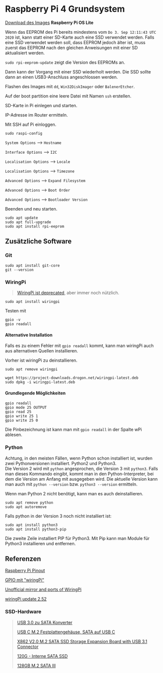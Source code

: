 # Raspberry Pi 4 Grundsystem

[Download des Images](https://www.raspberrypi.org/software/operating-systems/) **Raspberry Pi OS Lite**

Wenn das EEPROM des Pi bereits mindestens vom ``Do 3. Sep 12:11:43 UTC 2020`` ist, kann statt einer SD-Karte auch eine SSD verwendet werden. Falls eine SSD verwendet werden soll, dass EEPROM jedoch älter ist, muss zuerst das EEPROM nach den gleichen Anweisungen mit einer SD aktualisiert werden.

```sudo rpi-eeprom-update``` zeigt die Version des EEPROMs an.

Dann kann der Vorgang mit einer SSD wiederholt werden. Die SSD sollte dann an einen USB3-Anschluss angeschlossen werden.

Flashen des Images mit ``dd``, ``Win32DiskImager`` oder ``BalenerEtcher``.

Auf der boot partition eine leere Datei mit Namen ``ssh`` erstellen.

SD-Karte in Pi einlegen und starten.

IP-Adresse im Router ermitteln.

Mit SSH auf Pi einloggen.

```
sudo raspi-config
```
``System Options`` --> ``Hostname``

``Interface Options`` --> ``I2C``

``Localisation Options`` --> ``Locale``

``Localisation Options`` --> ``Timezone``

``Advanced Options`` --> ``Expand Filesystem``

``Advanced Options`` --> ``Boot Order``

``Advanced Options`` --> ``Bootloader Version``

Beenden und neu starten.

```
sudo apt update
sudo apt full-upgrade
sudo apt install rpi-eeprom
```

## Zusätzliche Software

### Git

```
sudo apt install git-core
git --version
```

### WiringPi

> [WiringPi ist deprecated](http://wiringpi.com/wiringpi-deprecated/), aber immer noch nützlich.

```
sudo apt install wiringpi
```
Testen mit 
```
gpio -v
gpio readall
```

#### Alternative Installation

Falls es zu einem Fehler mit ``gpio readall`` kommt, kann man wiringPi auch aus alternativen Quellen installieren.

Vorher ist wiringPi zu deinstallieren.

```
sudo apt remove wiringpi
```

```
wget https://project-downloads.drogon.net/wiringpi-latest.deb
sudo dpkg -i wiringpi-latest.deb
```

#### Grundlegende Möglichkeiten

```
gpio readall
gpio mode 25 OUTPUT
gpio read 25
gpio write 25 1
gpio write 25 0
```

Die Pinbezeichnung ist  kann man mit ``gpio readall`` in der Spalte wPi ablesen.

### Python

Achtung, in den meisten Fällen, wenn Python schon installiert ist, wurden zwei Pythonversionen installiert. Python2 und Python3.  
Die Version 2 wird mit ``python`` angesprochen, die Version 3 mit ``python3``.
Falls man dieses Kommando eingibt, kommt man in den Python-Interpreter, bei dem die Version am Anfang mit ausgegeben wird. Die aktuelle Version kann man auch mit
``python --version`` bzw. ``python3 --version`` ermitteln.

Wenn man Python 2 nicht benötigt, kann man es auch deinstallieren.
```
sudo apt remove python
sudo apt autoremove
```

Falls python in der Version 3 noch nicht installiert ist:
```
sudo apt install python3
sudo apt install python3-pip
```
Die zweite Zeile installiert PIP für Python3. Mit Pip kann man Module für Python3 installieren und entfernen.


## Referenzen
[Raspberry Pi Pinout](https://keytosmart.com/single-board-computers/raspberry-pi-4-gpio-pinout/)

[GPIO mit "wiringPi"](https://www.elektronik-kompendium.de/sites/raspberry-pi/2202111.htm)

[Unofficial mirror and ports of WiringPi](https://github.com/WiringPi)

[wiringPi update 2.52](http://wiringpi.com/wiringpi-updated-to-2-52-for-the-raspberry-pi-4b/)

### SSD-Hardware
> [USB 3.0 zu SATA Konverter](https://amzn.to/2Z4jpFb)
>
> [USB C M.2 Festplattengehäuse, SATA auf USB C](https://amzn.to/3jood18)
>
> [X862 V2.0 M.2 SATA SSD Storage Expansion Board with USB 3.1 Connector](https://amzn.to/3opdfdh)
>
> [120G - Interne SATA SSD](https://amzn.to/39Qyy2W)
>
> [128GB M.2 SATA III](https://amzn.to/3oWv9UD)

